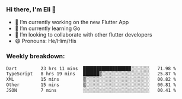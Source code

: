 ### Hi there, I'm Eli 👋
- 🔭 I’m currently working on the new Flutter App
- 🌱 I’m currently learning Go
- 🦄 I’m looking to collaborate with other flutter developers
- 😄 Pronouns: He/Him/His

### Weekly breakdown:
<!--START_SECTION:waka-->

```txt
Dart         23 hrs 11 mins  ██████████████████░░░░░░░   71.98 %
TypeScript   8 hrs 19 mins   ██████▒░░░░░░░░░░░░░░░░░░   25.87 %
XML          15 mins         ▒░░░░░░░░░░░░░░░░░░░░░░░░   00.82 %
Other        15 mins         ▒░░░░░░░░░░░░░░░░░░░░░░░░   00.81 %
JSON         7 mins          ░░░░░░░░░░░░░░░░░░░░░░░░░   00.41 %
```

<!--END_SECTION:waka-->
